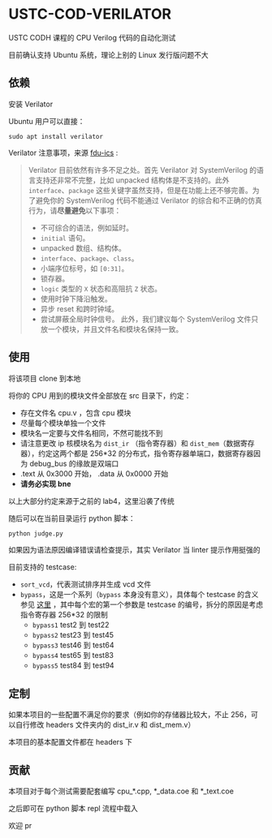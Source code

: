 # USTC-COD-VERILATOR

USTC CODH 课程的 CPU Verilog 代码的自动化测试

目前确认支持 Ubuntu 系统，理论上别的 Linux 发行版问题不大

## 依赖

安装 Verilator

Ubuntu 用户可以直接：

```
sudo apt install verilator
```

Verilator 注意事项，来源 [fdu-ics](https://fducslg.github.io/ICS-2021Spring-FDU/misc/verilate.html) :

> Verilator 目前依然有许多不足之处。首先 Verilator 对 SystemVerilog 的语言支持还非常不完整，比如 unpacked 结构体是不支持的。此外 `interface`、`package` 这些关键字虽然支持，但是在功能上还不够完善。为了避免你的 SystemVerilog 代码不能通过 Verilator 的综合和不正确的仿真行为，请**尽量避免**以下事项：
>
> - 不可综合的语法，例如延时。
> - `initial` 语句。
> - unpacked 数组、结构体。
> - `interface`、`package`、`class`。
> - 小端序位标号，如 `[0:31]`。
> - 锁存器。
> - `logic` 类型的 `X` 状态和高阻抗 `Z` 状态。
> - 使用时钟下降沿触发。
> - 异步 reset 和跨时钟域。
> - 尝试屏蔽全局时钟信号。
>   此外，我们建议每个 SystemVerilog 文件只放一个模块，并且文件名和模块名保持一致。

## 使用

将该项目 clone 到本地

将你的 CPU 用到的模块文件全部放在 src 目录下，约定：

- 存在文件名 cpu.v ，包含 cpu 模块
- 尽量每个模块单独一个文件
- 模块名一定要与文件名相同，不然可能找不到
- 请注意更改 ip 核模块名为 `dist_ir` （指令寄存器）和 `dist_mem`（数据寄存器），约定这两个都是 256*32 的分布式，指令寄存器单端口，数据寄存器因为 debug_bus 的缘故是双端口
- .text 从 0x3000 开始， .data 从 0x0000 开始
- **请务必实现 bne**

以上大部分约定来源于之前的 lab4，这里沿袭了传统

随后可以在当前目录运行 python 脚本：

```bash
python judge.py
```

如果因为语法原因编译错误请检查提示，其实 Verilator 当 linter 提示作用挺强的

目前支持的 testcase:

- `sort_vcd`，代表测试排序并生成 vcd 文件
- `bypass`，这是一个系列（`bypass` 本身没有意义），具体每个 testcase 的含义参见 [这里](https://github.com/cs3001h/cs3001h.tests/blob/main/isa/rv32mi/bypass.S) ，其中每个宏的第一个参数是 testcase 的编号，拆分的原因是考虑指令寄存器 256*32 的限制
  - `bypass1` test2 到 test22
  - `bypass2` test23 到 test45
  - `bypass3` test46 到 test64
  - `bypass4` test65 到 test83
  - `bypass5` test84 到 test94

## 定制

如果本项目的一些配置不满足你的要求（例如你的存储器比较大，不止 256，可以自行修改 headers 文件夹内的 dist_ir.v 和 dist_mem.v）

本项目的基本配置文件都在 headers 下

## 贡献

本项目对于每个测试需要配套编写 cpu_*.cpp, *_data.coe 和 *_text.coe

之后即可在 python 脚本 repl 流程中载入

欢迎 pr

